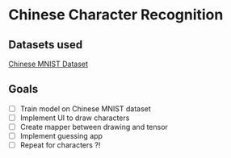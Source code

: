 # Chinese Character Recognition

## Datasets used
[Chinese MNIST Dataset](https://www.kaggle.com/datasets/gpreda/chinese-mnist)

## Goals
- [ ] Train model on Chinese MNIST dataset
- [ ] Implement UI to draw characters
- [ ] Create mapper between drawing and tensor
- [ ] Implement guessing app
- [ ] Repeat for characters ?!